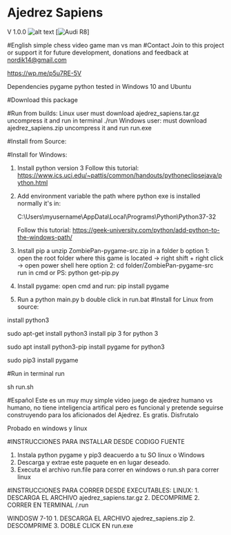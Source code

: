 # Ajedrez Sapiens
V 1.0.0
![alt text]()
[![Audi R8](https://linuxparaorcos.files.wordpress.com/2019/07/captura.jpg?w=748&h=561)]

#English
simple chess video game man vs man
#Contact Join to this project or support it for future development, donations and feedback at nordik14@gmail.com

https://wp.me/p5u7RE-5V

Dependencies
pygame
python
tested in Windows 10 and Ubuntu

#Download this package

#Run from builds:
Linux user  must download ajedrez_sapiens.tar.gz uncompress it and run in terminal ./run
Windows user: must download ajedrez_sapiens.zip uncompress it and run run.exe

#Install from Source:

#Install for Windows: 

1.  Install python version 3
    Follow this tutorial:
    https://www.ics.uci.edu/~pattis/common/handouts/pythoneclipsejava/python.html

2.  Add environment variable the path where python exe is installed normally it's in:

    C:\Users\myusername\AppData\Local\Programs\Python\Python37-32

    Follow this tutorial:
        https://geek-university.com/python/add-python-to-the-windows-path/

3.  Install pip
    a   unzip ZombiePan-pygame-src.zip in a folder
    b   option 1: open the root folder where this game is located -> right shift + right click -> open power shell here
        option 2: cd folder/ZombiePan-pygame-src
    run in cmd or PS: python get-pip.py

4.  Install pygame:
    open cmd and run:
    pip install pygame

5.  Run
    a   python main.py
    b   double click in run.bat
#Install for Linux from source:

install python3

sudo apt-get install python3
install pip 3 for python 3

sudo apt install python3-pip
install pygame for python3

sudo pip3 install pygame

#Run in terminal run

sh run.sh

#Español
Este es un muy muy simple video juego de ajedrez humano vs humano, no tiene inteligencia artifical pero es funcional
y pretende seguirse construyendo para los aficionados del Ajedrez. Es gratis. Disfrutalo

Probado en windows y linux 

#INSTRUCCIONES PARA INSTALLAR DESDE CODIGO FUENTE
1. Instala python pygame y pip3 deacuerdo a tu SO linux o Windows
2. Descarga y extrae este paquete en en lugar deseado.
3. Executa el archivo run.file para correr en windows o run.sh para correr linux

#INSTRUCCIONES PARA CORRER DESDE EXECUTABLES:
LINUX:
	1. DESCARGA EL ARCHIVO ajedrez_sapiens.tar.gz
	2. DECOMPRIME
	2. CORRER EN TERMINAL /.run

WINDOSW 7-10
	1. DESCARGA EL ARCHIVO ajedrez_sapiens.zip
	2. DESCOMPRIME
	3. DOBLE CLICK EN run.exe




